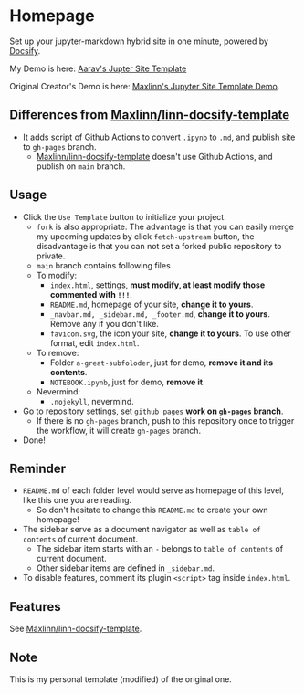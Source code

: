 # Homepage

Set up your jupyter-markdown hybrid site in one minute, powered by [Docsify](https://docsify.js.org/).

My Demo is here: [Aarav's Jupter Site Template](https://aaravshah2907.github.io/Aarav-Jupyter-Site-Template/#/)

Original Creator's Demo is here: [Maxlinn's Jupyter Site Template Demo](https://maxlinn.github.io/linn-jupyter-site-template).

## Differences from [Maxlinn/linn-docsify-template](https://github.com/Maxlinn/linn-docsify-template)

- It adds script of Github Actions to convert `.ipynb` to `.md`, and publish site to `gh-pages` branch.
  - [Maxlinn/linn-docsify-template](https://github.com/Maxlinn/linn-docsify-template) doesn't use Github Actions, and publish on `main` branch.

## Usage

- Click the `Use Template` button to initialize your project.
  - `fork` is also appropriate. The advantage is that you can easily merge my upcoming updates by click `fetch-upstream` button, the disadvantage is that you can not set a forked public repository to private.
  - `main` branch contains following files
  - To modify:
    - `index.html`, settings, **must modify, at least modify those commented with `!!!`**.
    - `README.md`, homepage of your site, **change it to yours**.
    - `_navbar.md, _sidebar.md, _footer.md`, **change it to yours**. Remove any if you don't like.
    - `favicon.svg`, the icon your site, **change it to yours**. To use other format, edit `index.html`.
  - To remove:
    - Folder `a-great-subfoloder`, just for demo, **remove it and its contents**.
    - `NOTEBOOK.ipynb`, just for demo, **remove it**.
  - Nevermind:
    - `.nojekyll`, nevermind.
- Go to repository settings, set `github pages` **work on `gh-pages` branch**.
  - If there is no `gh-pages` branch, push to this repository once to trigger the workflow, it will create `gh-pages` branch.
- Done!

## Reminder

- `README.md` of each folder level would serve as homepage of this level, like this one you are reading.
  - So don't hesitate to change this `README.md` to create your own homepage!
- The sidebar serve as a document navigator as well as `table of contents` of current document.
  - The sidebar item starts with an `-` belongs to `table of contents` of current document.
  - Other sidebar items are defined in `_sidebar.md`.
- To disable features, comment its plugin `<script>` tag inside `index.html`.

## Features

See [Maxlinn/linn-docsify-template](https://github.com/Maxlinn/linn-docsify-template).

## Note

This is my personal template (modified) of the original one.
